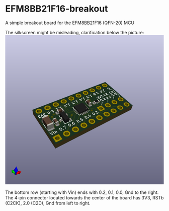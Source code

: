 # EFM8BB21F16-breakout
A simple breakout board for the EFM8BB21F16 (QFN-20) MCU

The silkscreen might be misleading, clarification below the picture:
![3D view](https://github.com/crteensy/EFM8BB21F16-breakout/blob/master/EFM8BB21F16-breakout-3d.png)

The bottom row (starting with Vin) ends with 0.2, 0.1, 0.0, Gnd to the right.
The 4-pin connector located towards the center of the board has 3V3, RSTb (C2CK), 2.0 (C2D), Gnd from left to right.
